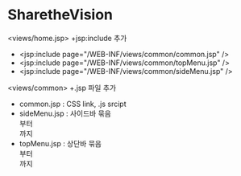 # SharetheVision

<views/home.jsp> 
+jsp:include 추가
- <jsp:include page="/WEB-INF/views/common/common.jsp" />
- <jsp:include page="/WEB-INF/views/common/topMenu.jsp" />     
- <jsp:include page="/WEB-INF/views/common/sideMenu.jsp" />



<views/common>
+.jsp 파일 추가
- common.jsp : <head> CSS link, .js srcipt </head> 
- sideMenu.jsp : 사이드바 묶음  <nav class="pcoded-navbar"> 부터 </nav> 까지
- topMenu.jsp : 상단바 묶음  <nav class="navbar header-navbar pcoded-header"> 부터 </nav>까지
